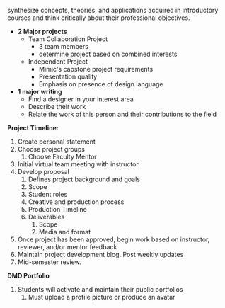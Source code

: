 synthesize concepts, theories, and applications acquired in introductory courses and think critically about their professional objectives.

* **2 Major projects**
  * Team Collaboration Project
    * 3 team members
    * determine project based on combined interests
  * Independent Project
    * Mimic's capstone project requirements
    * Presentation quality
    * Emphasis on presence of design language
* **1 major writing**
  * Find a designer in your interest area
  * Describe their work
  * Relate the work of this person and their contributions to the field

**Project Timeline:**

1. Create personal statement
2. Choose project groups
   1. Choose Faculty Mentor
3. Initial virtual team meeting with instructor
4. Develop proposal
   1. Defines project background and goals
   2. Scope
   3. Student roles
   4. Creative and production process
   5. Production Timeline
   6. Deliverables
      1. Scope
      2. Media and format
5. Once project has been approved, begin work based on instructor, reviewer, and/or mentor feedback
6. Maintain project development blog. Post weekly updates
7. Mid-semester review.

**DMD Portfolio**

1. Students will activate and maintain their public portfolios
   1. Must upload a profile picture or produce an avatar



